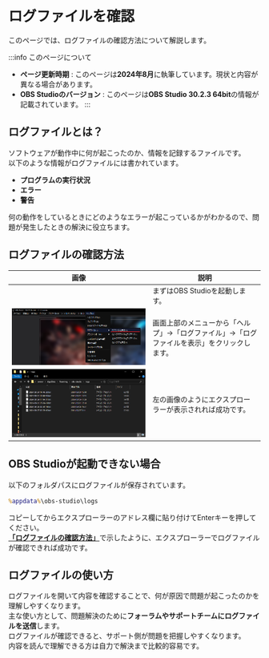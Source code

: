 # ログファイルを確認

このページでは、ログファイルの確認方法について解説します。

:::info このページについて

- **ページ更新時期** : このページは**2024年8月**に執筆しています。現状と内容が異なる場合があります。
- **OBS Studioのバージョン** : このページは**OBS Studio 30.2.3 64bit**の情報が記載されています。
:::

## ログファイルとは？

ソフトウェアが動作中に何が起こったのか、情報を記録するファイルです。  
以下のような情報がログファイルには書かれています。

- **プログラムの実行状況**
- **エラー**
- **警告**

何の動作をしているときにどのようなエラーが起こっているかがわかるので、問題が発生したときの解決に役立ちます。

## ログファイルの確認方法

|画像|説明|
|:---:|---|
||まずはOBS Studioを起動します。|
|![log_menu](log_menu.png)|画面上部のメニューから「ヘルプ」→「ログファイル」→「ログファイルを表示」をクリックします。|
|![obs_log_folder](obs_log_folder.png)|左の画像のようにエクスプローラーが表示されれば成功です。|

## OBS Studioが起動できない場合

以下のフォルダパスにログファイルが保存されています。

```cmd title="Windows"
%appdata%\obs-studio\logs
```

コピーしてからエクスプローラーのアドレス欄に貼り付けてEnterキーを押してください。  
[**「ログファイルの確認方法」**](/docs/obs_studio/trouble_shooting/log_file#ログファイルの確認方法)で示したように、エクスプローラーでログファイルが確認できれば成功です。


## ログファイルの使い方

ログファイルを開いて内容を確認することで、何が原因で問題が起こったのかを理解しやすくなります。  
主な使い方として、問題解決のために**フォーラムやサポートチームにログファイルを送信**します。  
ログファイルが確認できると、サポート側が問題を把握しやすくなります。  
内容を読んで理解できる方は自力で解決まで比較的容易です。

